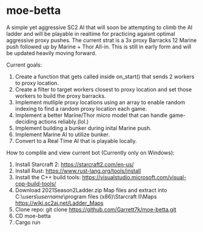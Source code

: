 # moe-betta
A simple yet aggressive SC2 AI that will soon be attempting to climb the AI ladder and will be playable in realtime for practicing agaisnt optimal aggressive proxy pushes.
The current strat is a 3x proxy Barracks 12 Marine push followed up by Marine + Thor All-in.
This is still in early form and will be updated heavily moving forward.


Current goals:
1) Create a function that gets called inside on_start() that sends 2 workers to proxy location. 
2) Create a filter to target workers closest to proxy location and set those workers to build the proxy barracks. 
3) Implement mutliple proxy locations using an array to enable random indexing to find a random proxy location each game.
4) Implement a better Marine/Thor micro model that can handle game-deciding actions reliably.(lol.)
5) Implement building a bunker during inital Marine push.
6) Implement Marine AI to utilize bunker.
7) Convert to a Real Time AI that is playable locally.


How to complile and view current bot (Currently only on Windows):
1) Install Starcraft 2:
            https://starcraft2.com/en-us/
2) Install Rust:
            https://www.rust-lang.org/tools/install
3) Install the C++ build tools:
            https://visualstudio.microsoft.com/visual-cpp-build-tools/
4) Download 2021Season2Ladder.zip Map files and extract into C:\users\\*username*\program files (x86)\Starcraft II\Maps
            https://wiki.sc2ai.net/Ladder_Maps
6) Clone repo:
            git clone https://github.com/Garrett7k/moe-betta.git
6) CD moe-betta
7) Cargo run

